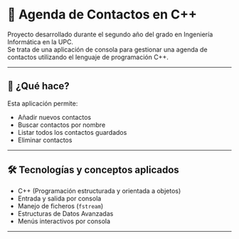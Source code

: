# 📒 Agenda de Contactos en C++

Proyecto desarrollado durante el segundo año del grado en Ingeniería Informática en la UPC.  
Se trata de una aplicación de consola para gestionar una agenda de contactos utilizando el lenguaje de programación C++.

---

## 🧠 ¿Qué hace?

Esta aplicación permite:

- Añadir nuevos contactos
- Buscar contactos por nombre
- Listar todos los contactos guardados
- Eliminar contactos

---

## 🛠️ Tecnologías y conceptos aplicados

- C++ (Programación estructurada y orientada a objetos)
- Entrada y salida por consola
- Manejo de ficheros (`fstream`)
- Estructuras de Datos Avanzadas
- Menús interactivos por consola

---

